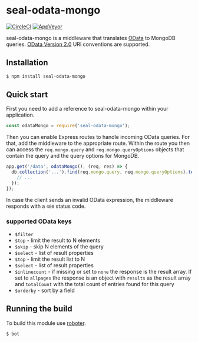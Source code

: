 # seal-odata-mongo

[![CircleCI](https://circleci.com/gh/sealsystems/seal-odata-mongo.svg?style=svg)](https://circleci.com/gh/sealsystems/seal-odata-mongo)
[![AppVeyor](https://ci.appveyor.com/api/projects/status/h2bha85i9rvpedao?svg=true)](https://ci.appveyor.com/project/Plossys/seal-odata-mongo)

seal-odata-mongo is a middleware that translates [OData](http://www.odata.org/) to MongoDB queries. [OData Version 2.0](http://www.odata.org/documentation/odata-version-2-0/uri-conventions/) URI conventions are supported.

## Installation

```bash
$ npm install seal-odata-mongo
```

## Quick start

First you need to add a reference to seal-odata-mongo within your application.

```javascript
const odataMongo = require('seal-odata-mongo');
```

Then you can enable Express routes to handle incoming OData queries. For that, add the middleware to the appropriate route. Within the route you then can access the `req.mongo.query` and `req.mongo.queryOptions` objects that contain the query and the query options for MongoDB.

```javascript
app.get('/data', odataMongo(), (req, res) => {
  db.collection('...').find(req.mongo.query, req.mongo.queryOptions).toArray((err, docs) => {
    // ...
  });
});
```

In case the client sends an invalid OData expression, the middleware responds with a `400` status code.

### supported OData keys

* `$filter`
* `$top` - limit the result to N elements
* `$skip` - skip N elements of the query
* `$select` - list of result properties
* `$top` - limit the result list to N
* `$select` - list of result properties
* `$inlinecount` - if missing or set to `none` the response is the result array. If set to `allpages` the response is an object with `results` as the result array and `totalCount` with the total count of entries found for this query
* `$orderby` - sort by a field

## Running the build

To build this module use [roboter](https://www.npmjs.com/package/roboter).

```bash
$ bot
```
